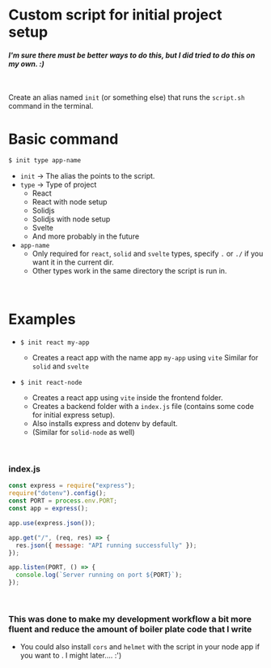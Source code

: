 # Custom script for initial project setup

#### _I'm sure there must be better ways to do this, but I did tried to do this on my own. :)_

<br/>

Create an alias named `init` (or something else) that runs the `script.sh` command in the terminal.
<br/>

# Basic command

```e
$ init type app-name
```

- `init` -> The alias the points to the script.
- `type` -> Type of project
  - React
  - React with node setup
  - Solidjs
  - Solidjs with node setup
  - Svelte
  - And more probably in the future
- `app-name`
  - Only required for `react`, `solid` and `svelte` types, specify `.` or `./` if you want it in the current dir.
  - Other types work in the same directory the script is run in.

<br/>

# Examples

- ```
  $ init react my-app
  ```
  - Creates a react app with the name app `my-app` using `vite`
    Similar for `solid` and `svelte`
- ```
  $ init react-node
  ```
  - Creates a react app using `vite` inside the frontend folder.
  - Creates a backend folder with a `index.js` file (contains some code for initial express setup).
  - Also installs express and dotenv by default.
  - (Similar for `solid-node` as well)

<br/>

### index.js

```js
const express = require("express");
require("dotenv").config();
const PORT = process.env.PORT;
const app = express();

app.use(express.json());

app.get("/", (req, res) => {
  res.json({ message: "API running successfully" });
});

app.listen(PORT, () => {
  console.log(`Server running on port ${PORT}`);
});
```

<br/>

### This was done to make my development workflow a bit more fluent and reduce the amount of boiler plate code that I write

- You could also install `cors` and `helmet` with the script in your node app if you want to . I might later.... :')
